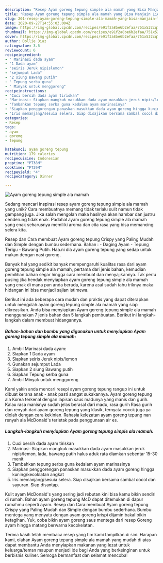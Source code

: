 ```yaml
---
description: "Resep Ayam goreng tepung simple ala mamah yang Bisa Manjain Lidah"
title: "Resep Ayam goreng tepung simple ala mamah yang Bisa Manjain Lidah"
slug: 201-resep-ayam-goreng-tepung-simple-ala-mamah-yang-bisa-manjain-lidah
date: 2020-09-27T14:55:03.004Z
image: https://img-global.cpcdn.com/recipes/e91f2a8be6b2efaa/751x532cq70/ayam-goreng-tepung-simple-ala-mamah-foto-resep-utama.jpg
thumbnail: https://img-global.cpcdn.com/recipes/e91f2a8be6b2efaa/751x532cq70/ayam-goreng-tepung-simple-ala-mamah-foto-resep-utama.jpg
cover: https://img-global.cpcdn.com/recipes/e91f2a8be6b2efaa/751x532cq70/ayam-goreng-tepung-simple-ala-mamah-foto-resep-utama.jpg
author: Dollie Diaz
ratingvalue: 3.6
reviewcount: 6
recipeingredient:
- " Marinasi dada ayam"
- "1 Dada ayam"
- "seiris Jeruk nipislemon"
- "sejumput Lada"
- "2 siung Bawang putih"
- " Tepung serba guna"
- " Minyak untuk menggoreng"
recipeinstructions:
- "Cuci bersih dada ayam tiriskan"
- "Marinasi: Siapkan mangkuk masukkan dada ayam masukkan jeruk nipis/lemon, lada, bawang putih halus aduk rata diamkan sebentar 15-30 menit"
- "Tambahkan tepung serba guna kedalam ayam marinasinya"
- "Siapkan penggorengan panaskan masukkan dada ayam goreng hingga kuning/kecoklatan angkat"
- "Iris memanjang/sesuia selera. Siap disajikan bersama sambal cocol dan sayuran. Siap disantap."
categories:
- Resep
tags:
- ayam
- goreng
- tepung

katakunci: ayam goreng tepung 
nutrition: 179 calories
recipecuisine: Indonesian
preptime: "PT38M"
cooktime: "PT39M"
recipeyield: "4"
recipecategory: Dinner

---
```



![Ayam goreng tepung simple ala mamah](https://img-global.cpcdn.com/recipes/e91f2a8be6b2efaa/751x532cq70/ayam-goreng-tepung-simple-ala-mamah-foto-resep-utama.jpg)

Sedang mencari inspirasi resep ayam goreng tepung simple ala mamah yang unik? Cara membuatnya memang tidak terlalu sulit namun tidak gampang juga. Jika salah mengolah maka hasilnya akan hambar dan justru cenderung tidak enak. Padahal ayam goreng tepung simple ala mamah yang enak seharusnya memiliki aroma dan cita rasa yang bisa memancing selera kita.

Resep dan Cara membuat Ayam goreng tepung Crispy yang Paling Mudah dan Simple dengan bumbu sederhana. Bahan : - Daging Ayam - Tepung Terigu - Bawang Putih. Haa.ni dia ayam goreng tepung yang sedap untuk makan dengan nasi goreng.

Banyak hal yang sedikit banyak mempengaruhi kualitas rasa dari ayam goreng tepung simple ala mamah, pertama dari jenis bahan, kemudian pemilihan bahan segar hingga cara membuat dan menyajikannya. Tak perlu pusing jika hendak menyiapkan ayam goreng tepung simple ala mamah yang enak di mana pun anda berada, karena asal sudah tahu triknya maka hidangan ini bisa menjadi sajian istimewa.


Berikut ini ada beberapa cara mudah dan praktis yang dapat diterapkan untuk mengolah ayam goreng tepung simple ala mamah yang siap dikreasikan. Anda bisa menyiapkan Ayam goreng tepung simple ala mamah menggunakan 7 jenis bahan dan 5 langkah pembuatan. Berikut ini langkah-langkah dalam membuat hidangannya.

<!--inarticleads1-->

##### Bahan-bahan dan bumbu yang digunakan untuk menyiapkan Ayam goreng tepung simple ala mamah:

1. Ambil  Marinasi dada ayam:
1. Siapkan 1 Dada ayam
1. Siapkan seiris Jeruk nipis/lemon
1. Gunakan sejumput Lada
1. Siapkan 2 siung Bawang putih
1. Siapkan  Tepung serba guna
1. Ambil  Minyak untuk menggoreng


Kami yakin anda mencari resepi ayam goreng tepung rangup ini untuk dibuat kerana anak - anak pasti sangat sukakannya. Ayam goreng tepung ala Korea terkenal dengan lapisan saus madunya yang manis dan gurih. Kalau rasa manisnya sudah jelas berasal dari madu, rasa gurih Rasa gurih dan renyah dari ayam goreng tepung yang klasik, ternyata cocok juga ya diolah dengan cara kekinian. Rahasia kelezatan ayam goreng tepung nan renyah ala McDonald&#39;s terletak pada penggunaan air es. 

<!--inarticleads2-->

##### Langkah-langkah menyiapkan Ayam goreng tepung simple ala mamah:

1. Cuci bersih dada ayam tiriskan
1. Marinasi: Siapkan mangkuk masukkan dada ayam masukkan jeruk nipis/lemon, lada, bawang putih halus aduk rata diamkan sebentar 15-30 menit
1. Tambahkan tepung serba guna kedalam ayam marinasinya
1. Siapkan penggorengan panaskan masukkan dada ayam goreng hingga kuning/kecoklatan angkat
1. Iris memanjang/sesuia selera. Siap disajikan bersama sambal cocol dan sayuran. Siap disantap.


Kulit ayam McDonald&#39;s yang sering jadi rebutan kini bisa kamu bikin sendiri di rumah. Bahan ayam goreng tepung McD dapat ditemukan di dapur rumahmu seperti ayam. Resep dan Cara membuat Ayam goreng tepung Crispy yang Paling Mudah dan Simple dengan bumbu sederhana. Bumbu mentega yang menyatu dengan ayam goreng krispi dijamin bakal bikin ketagihan. Yuk, coba bikin ayam goreng saus mentega dari resep Goreng ayam hingga matang berwarna kecokelatan. 

Terima kasih telah membaca resep yang tim kami tampilkan di sini. Harapan kami, olahan Ayam goreng tepung simple ala mamah yang mudah di atas dapat membantu Anda menyiapkan makanan yang lezat untuk keluarga/teman maupun menjadi ide bagi Anda yang berkeinginan untuk berbisnis kuliner. Semoga bermanfaat dan selamat mencoba!
